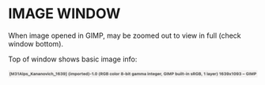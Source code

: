 # IMAGE WINDOW

When image opened in GIMP, may be zoomed out to view in full (check window bottom).

Top of window shows basic image info:

![Image Info](/assets/ui/image-info.png)
